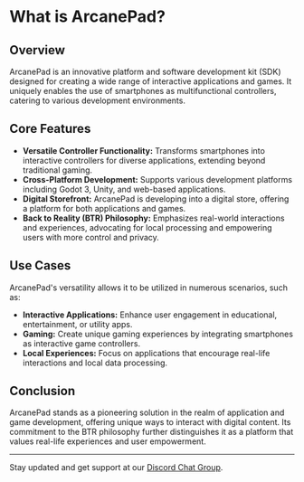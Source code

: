# What is ArcanePad?

## Overview

ArcanePad is an innovative platform and software development kit (SDK) designed for creating a wide range of interactive applications and games. It uniquely enables the use of smartphones as multifunctional controllers, catering to various development environments.

<!-- <div style="position: relative; width: 100%; padding-top: 56.25%;">
    <iframe 
        src="https://www.youtube-nocookie.com/embed/OpaYoftORnE?rel=0&autoplay=1&loop=1&playlist=OpaYoftORnE&modestbranding=1" 
        title="YouTube video player" 
        frameborder="0" 
        allow="accelerometer; autoplay; clipboard-write; encrypted-media; gyroscope; picture-in-picture; web-share" 
        allowfullscreen
        style="position: absolute; top: 0; left: 0; width: 100%; height: 100%;">
    </iframe>
</div> -->

<YoutubeEmbed video-id="OpaYoftORnE" />

## Core Features

- **Versatile Controller Functionality:** Transforms smartphones into interactive controllers for diverse applications, extending beyond traditional gaming.
- **Cross-Platform Development:** Supports various development platforms including Godot 3, Unity, and web-based applications.
- **Digital Storefront:** ArcanePad is developing into a digital store, offering a platform for both applications and games.
- **Back to Reality (BTR) Philosophy:** Emphasizes real-world interactions and experiences, advocating for local processing and empowering users with more control and privacy.

## Use Cases

ArcanePad's versatility allows it to be utilized in numerous scenarios, such as:
- **Interactive Applications:** Enhance user engagement in educational, entertainment, or utility apps.
- **Gaming:** Create unique gaming experiences by integrating smartphones as interactive game controllers.
- **Local Experiences:** Focus on applications that encourage real-life interactions and local data processing.

<YoutubeEmbed video-id="ux6jKel9hz8"/>

## Conclusion

ArcanePad stands as a pioneering solution in the realm of application and game development, offering unique ways to interact with digital content. Its commitment to the BTR philosophy further distinguishes it as a platform that values real-life experiences and user empowerment.

---
Stay updated and get support at our [Discord Chat Group](https://discord.com/invite/6Pr9JBCGXy).
